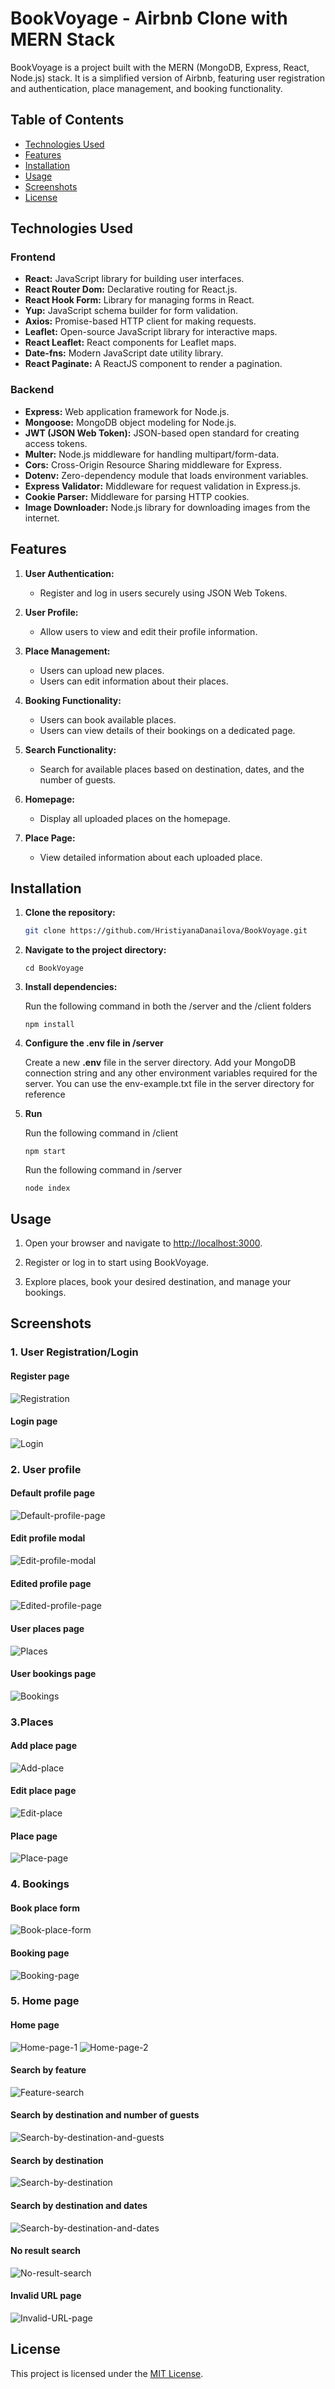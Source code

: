# BookVoyage - Airbnb Clone with MERN Stack

BookVoyage is a project built with the MERN (MongoDB, Express, React, Node.js) stack. It is a simplified version of Airbnb, featuring user registration and authentication, place management, and booking functionality.

## Table of Contents

- [Technologies Used](#technologies-used)
- [Features](#features)
- [Installation](#installation)
- [Usage](#usage)
- [Screenshots](#screenshots)
- [License](#license)
  
## Technologies Used
### Frontend

- **React:** JavaScript library for building user interfaces.
- **React Router Dom:** Declarative routing for React.js.
- **React Hook Form:** Library for managing forms in React.
- **Yup:** JavaScript schema builder for form validation.
- **Axios:** Promise-based HTTP client for making requests.
- **Leaflet:** Open-source JavaScript library for interactive maps.
- **React Leaflet:** React components for Leaflet maps.
- **Date-fns:** Modern JavaScript date utility library.
- **React Paginate:** A ReactJS component to render a pagination.

### Backend

- **Express:** Web application framework for Node.js.
- **Mongoose:** MongoDB object modeling for Node.js.
- **JWT (JSON Web Token):** JSON-based open standard for creating access tokens.
- **Multer:** Node.js middleware for handling multipart/form-data.
- **Cors:** Cross-Origin Resource Sharing middleware for Express.
- **Dotenv:** Zero-dependency module that loads environment variables.
- **Express Validator:** Middleware for request validation in Express.js.
- **Cookie Parser:** Middleware for parsing HTTP cookies.
- **Image Downloader:** Node.js library for downloading images from the internet.


## Features

1. **User Authentication:**
   - Register and log in users securely using JSON Web Tokens.

2. **User Profile:**
   - Allow users to view and edit their profile information.

3. **Place Management:**
   - Users can upload new places.
   - Users can edit information about their places.

4. **Booking Functionality:**
   - Users can book available places.
   - Users can view details of their bookings on a dedicated page.

5. **Search Functionality:**
   - Search for available places based on destination, dates, and the number of guests.

6. **Homepage:**
   - Display all uploaded places on the homepage.

7. **Place Page:**
   - View detailed information about each uploaded place.

## Installation

1. **Clone the repository:**

   ```bash
   git clone https://github.com/HristiyanaDanailova/BookVoyage.git

2. **Navigate to the project directory:**

   ```
   cd BookVoyage
   ```
   
3. **Install dependencies:**
 
   Run the following command in both the /server and the /client folders

   ```
   npm install
   ```

4. **Configure the .env file in /server**
   
   Create a new **.env** file in the server directory.
   Add your MongoDB connection string and any other environment variables required for the server. You can use the env-example.txt file in the server directory for    reference

5. **Run**

   Run the following command in /client
   
   ```
   npm start
   ```

   Run the following command in /server

   ```
   node index
   ```
   
## Usage

1. Open your browser and navigate to [http://localhost:3000](http://localhost:3000).

2. Register or log in to start using BookVoyage.

3. Explore places, book your desired destination, and manage your bookings.

## Screenshots

### 1. User Registration/Login
#### Register page
![Registration](screenshots/register.png)
#### Login page
![Login](screenshots/login.png)

### 2. User profile
#### Default profile page
![Default-profile-page](screenshots/default-profile.png)
#### Edit profile modal
![Edit-profile-modal](screenshots/profile-modal.png)
#### Edited profile page
![Edited-profile-page](screenshots/profile-info.png)
#### User places page
![Places](screenshots/places.png)
#### User bookings page
![Bookings](screenshots/bookings.png)

### 3.Places
#### Add place page
![Add-place](screenshots/add-place.png)
#### Edit place page
![Edit-place](screenshots/edit-place.png)
#### Place page
![Place-page](screenshots/place-page.png)

### 4. Bookings
#### Book place form
![Book-place-form](screenshots/booking-form.png)
#### Booking page
![Booking-page](screenshots/booking-page.png)

### 5. Home page
#### Home page
![Home-page-1](screenshots/home.png)
![Home-page-2](screenshots/home-2.png)
#### Search by feature
![Feature-search](screenshots/feature-search-valid.png)
#### Search by destination and number of guests
![Search-by-destination-and-guests](screenshots/search-bar-valid-2.png)
#### Search by destination
![Search-by-destination](screenshots/search-bar-valid-1.png)
#### Search by destination and dates
![Search-by-destination-and-dates](screenshots/search-bar-dates.png)
#### No result search
![No-result-search](screenshots/search-bar-invalid.png)
#### Invalid URL page
![Invalid-URL-page](screenshots/invalid-url.png)

## License

This project is licensed under the [MIT License](LICENSE).
